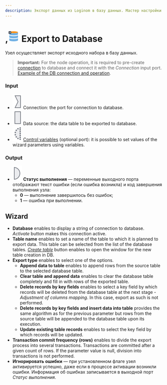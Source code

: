 ```yaml
---
description: Экспорт данных из Loginom в базу данных. Мастер настройки
---
```

# ,![ ](./../../images/icons/common/data-sources/db-database-export_default.svg) Export to Database

Узел осуществляет экспорт исходного набора в базу данных.

> **Important:** For the node operation, it is required to pre-create [connection](./../connections/README.md) to database and connect it with the *Connection* input port. [Example of the DB connection and operation](./../../quick-start/database.md).

### Input

* ![ ](./../../images/icons/app/node/ports/inputs/link_inactive.svg) Connection: the port for connection to database.
* ![ ](./../../images/icons/app/node/ports/inputs/table_inactive.svg) Data source: the data table to be exported to database.
* ![ ](./../../images/icons/app/node/ports/inputs-optional/variable_inactive.svg) [Control variables](./../../workflow/variables/control-variables.md) (optional port): it is possible to set values of the wizard parameters using variables.

### Output

* ![ ](./../../images/icons/app/node/ports/outputs/variable_inactive.svg) **Статус выполнения** — переменные выходного порта отображают текст ошибки (если ошибка возникла) и код завершения выполнения узла:
   * **0** — выполнение завершилось без ошибок;
   * **1** — ошибка при выполнении.

## Wizard

* **Database** enables to display a string of connection to database. *Activate* button makes this connection active.
* **Table name** enables to set a name of the table to which it is planned to export data. This table can be selected from the list of the database tables. [*Create table*](./database/new-table-design.md) button enables to open the window for the new table creation in DB.
* **Export type** enables to select one of the options.
   * **Append data to table** enables to append rows from the source table to the selected database table.
   * **Clear table and append data** enables to clear the database table completely and fill in with rows of the exported table.
   * **Delete records by key fields** enables to select a key field by which records will be deleted from the database table at the next stage - *Adjustment of columns mapping*. In this case, export as such is not performed.
   * **Delete records by key fields and insert data into table** provides the same algorithm as for the previous parameter but rows from the source table will be appended to the database table upon its execution.
   * **Update existing table records** enables to select the key field by which records will be updated.
* **Transaction commit frequency (rows)** enables to divide the export process into several transactions. Transactions are committed after a given count of rows. If the parameter value is null, division into transactions is not performed.
* **Игнорировать ошибки** — при установленном флаге узел активируется успешно, даже если в процессе активации возникли ошибки. Информация об ошибках записывается в выходной порт *Статус выполнения*.
